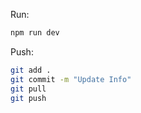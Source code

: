 Run:
```bash
npm run dev
```

Push:
```bash
git add .
git commit -m "Update Info"
git pull
git push
```
